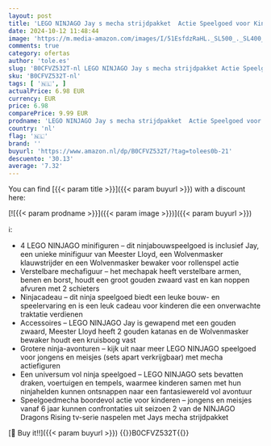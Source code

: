 ```yaml
---
layout: post
title: 'LEGO NINJAGO Jay s mecha strijdpakket  Actie Speelgoed voor Kinderen met Actiefiguur en Minifiguur  Creatief Ninja Rollenspel Cadeau voor Jongens en Meisjes vanaf 6 jaar 71805'
date: 2024-10-12 11:48:44
image: 'https://m.media-amazon.com/images/I/51EsfdzRaHL._SL500_._SL400_.jpg'
comments: true
category: ofertas
author: 'tole.es'
slug: 'B0CFVZ532T-nl LEGO NINJAGO Jay s mecha strijdpakket Actie Speelgoed voor...'
sku: 'B0CFVZ532T-nl'
tags: [ '🇳🇱', ]
actualPrice: 6.98 EUR
currency: EUR
price: 6.98
comparePrice: 9.99 EUR
prodname: 'LEGO NINJAGO Jay s mecha strijdpakket  Actie Speelgoed voor Kinderen met Actiefiguur en Minifiguur  Creatief Ninja Rollenspel Cadeau voor Jongens en Meisjes vanaf 6 jaar 71805'
country: 'nl'
flag: '🇳🇱'
brand: ''
buyurl: 'https://www.amazon.nl/dp/B0CFVZ532T/?tag=tolees0b-21'
descuento: '30.13'
average: '7.32'
---
```


You can find [{{< param title >}}]({{< param buyurl >}}) with a discount here:

[![{{< param prodname >}}]({{< param image >}})]({{< param buyurl >}})

ℹ️:

- 4 LEGO NINJAGO minifiguren – dit ninjabouwspeelgoed is inclusief Jay, een unieke minifiguur van Meester Lloyd, een Wolvenmasker klauwstrijder en een Wolvenmasker bewaker voor rollenspel actie
- Verstelbare mechafiguur – het mechapak heeft verstelbare armen, benen en borst, houdt een groot gouden zwaard vast en kan noppen afvuren met 2 schieters
- Ninjacadeau – dit ninja speelgoed biedt een leuke bouw- en speelervaring en is een leuk cadeau voor kinderen die een onverwachte traktatie verdienen
- Accessoires – LEGO NINJAGO Jay is gewapend met een gouden zwaard, Meester Lloyd heeft 2 gouden katanas en de Wolvenmasker bewaker houdt een kruisboog vast
- Grotere ninja-avonturen – kijk uit naar meer LEGO NINJAGO speelgoed voor jongens en meisjes (sets apart verkrijgbaar) met mecha actiefiguren
- Een universum vol ninja speelgoed – LEGO NINJAGO sets bevatten draken, voertuigen en tempels, waarmee kinderen samen met hun ninjahelden kunnen ontsnappen naar een fantasiewereld vol avontuur
- Speelgoedmecha boordevol actie voor kinderen – jongens en meisjes vanaf 6 jaar kunnen confrontaties uit seizoen 2 van de NINJAGO Dragons Rising tv-serie naspelen met Jays mecha strijdpakket

[🛒 Buy it!!]({{< param buyurl >}})
{{<world>}}B0CFVZ532T{{</world>}}
